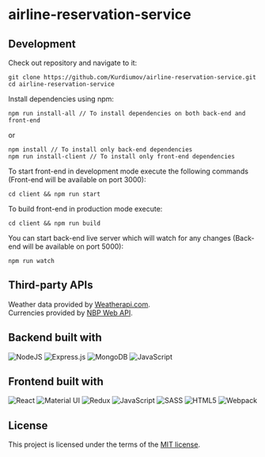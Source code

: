 # airline-reservation-service

Development
---
Check out repository and navigate to it:
```
git clone https://github.com/Kurdiumov/airline-reservation-service.git
cd airline-reservation-service
```
    
Install dependencies using npm:
```
npm run install-all // To install dependencies on both back-end and front-end
```
or
```
npm install // To install only back-end dependencies
npm run install-client // To install only front-end dependencies
```

To start front-end in development mode execute the following commands (Front-end will be available on port 3000):
```
cd client && npm run start
```
To build front-end in production mode execute:
```
cd client && npm run build
```
You can start back-end live server which will watch for any changes (Back-end will be available on port 5000):
```
npm run watch
```

Third-party APIs
---
Weather data provided by  [Weatherapi.com](https://www.weatherapi.com/docs/). <br/>
Currencies provided by  [NBP Web API](http://api.nbp.pl/en.html). <br/>

## Backend built with
<img alt="NodeJS" src="https://img.shields.io/badge/node.js%20-%2343853D.svg?&style=for-the-badge&logo=node.js&logoColor=white"/> <img alt="Express.js" src="https://img.shields.io/badge/express.js%20-%23404d59.svg?&style=for-the-badge"/> <img alt="MongoDB" src ="https://img.shields.io/badge/MongoDB-%234ea94b.svg?&style=for-the-badge&logo=mongodb&logoColor=white"/> <img alt="JavaScript" src="https://img.shields.io/badge/javascript%20-%23323330.svg?&style=for-the-badge&logo=javascript&logoColor=%23F7DF1E"/>

## Frontend built with
<img alt="React" src="https://img.shields.io/badge/react%20-%2320232a.svg?&style=for-the-badge&logo=react&logoColor=%2361DAFB"/> <img alt="Material UI" src="https://img.shields.io/badge/material%20ui%20-%230081CB.svg?&style=for-the-badge&logo=material-ui&logoColor=white"/> <img alt="Redux" src="https://img.shields.io/badge/redux%20-%23593d88.svg?&style=for-the-badge&logo=redux&logoColor=white"/> <img alt="JavaScript" src="https://img.shields.io/badge/javascript%20-%23323330.svg?&style=for-the-badge&logo=javascript&logoColor=%23F7DF1E"/> <img alt="SASS" src="https://img.shields.io/badge/SASS%20-hotpink.svg?&style=for-the-badge&logo=SASS&logoColor=white"/> <img alt="HTML5" src="https://img.shields.io/badge/html5%20-%23E34F26.svg?&style=for-the-badge&logo=html5&logoColor=white"/> <img alt="Webpack" src="https://img.shields.io/badge/webpack%20-%238DD6F9.svg?&style=for-the-badge&logo=webpack&logoColor=black" />

## License
This project is licensed under the terms of the [MIT license](https://github.com/Kurdiumov/airline-reservation-service/blob/main/LICENSE).
